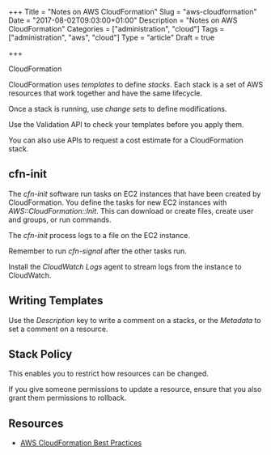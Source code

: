 +++
Title = "Notes on AWS CloudFormation"
Slug = "aws-cloudformation"
Date = "2017-08-02T09:03:00+01:00"
Description = "Notes on AWS CloudFormation"
Categories = ["administration", "cloud"]
Tags = ["administration", "aws", "cloud"]
Type = "article"
Draft = true

+++

CloudFormation

<!--more-->

CloudFormation uses *templates* to define *stacks*. Each stack is a set of AWS
resources that work together and have the same lifecycle.

Once a stack is running, use *change sets* to define modifications.

Use the Validation API to check your templates before you apply them.

You can also use APIs to request a cost estimate for a CloudFormation stack.

## cfn-init

The *cfn-init* software run tasks on EC2 instances that have been created by
CloudFormation. You define the tasks for new EC2 instances with
*AWS::CloudFormation::Init*. This can download or create files, create user and
groups, or run commands.

The *cfn-init* process logs to a file on the EC2 instance.

Remember to run *cfn-signal* after the other tasks run.

Install the *CloudWatch Logs* agent to stream logs from the instance to CloudWatch.

## Writing Templates

Use the *Description* key to write a comment on a stacks, or the *Metadata* to
set a comment on a resource.

## Stack Policy

This enables you to restrict how resources can be changed.

If you give someone permissions to update a resource, ensure that you also grant
them permissions to rollback.

## Resources

* [AWS CloudFormation Best Practices](https://www.youtube.com/watch?v=sAqkN0vIhAY)

